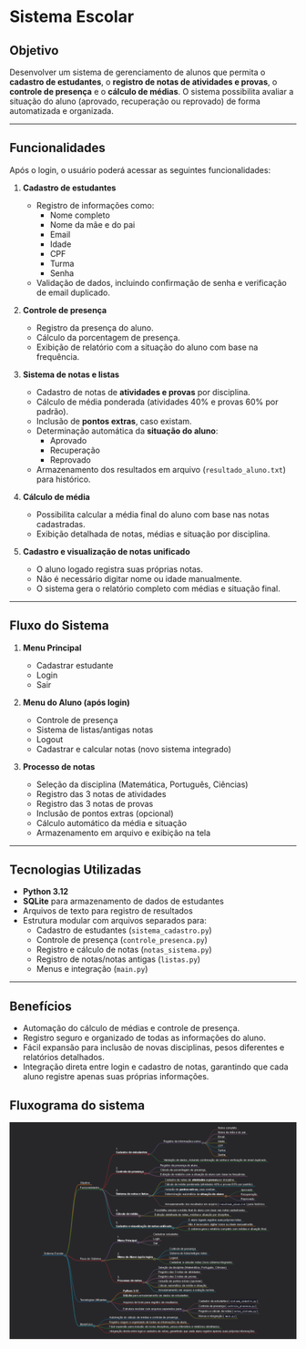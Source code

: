 # Sistema Escolar

## Objetivo

Desenvolver um sistema de gerenciamento de alunos que permita o **cadastro de estudantes**, o **registro de notas de atividades e provas**, o **controle de presença** e o **cálculo de médias**. O sistema possibilita avaliar a situação do aluno (aprovado, recuperação ou reprovado) de forma automatizada e organizada.

---

## Funcionalidades

Após o login, o usuário poderá acessar as seguintes funcionalidades:

1. **Cadastro de estudantes**
   - Registro de informações como:
     - Nome completo
     - Nome da mãe e do pai
     - Email
     - Idade
     - CPF
     - Turma
     - Senha
   - Validação de dados, incluindo confirmação de senha e verificação de email duplicado.

2. **Controle de presença**
   - Registro da presença do aluno.
   - Cálculo da porcentagem de presença.
   - Exibição de relatório com a situação do aluno com base na frequência.

3. **Sistema de notas e listas**
   - Cadastro de notas de **atividades e provas** por disciplina.
   - Cálculo de média ponderada (atividades 40% e provas 60% por padrão).
   - Inclusão de **pontos extras**, caso existam.
   - Determinação automática da **situação do aluno**:
     - Aprovado
     - Recuperação
     - Reprovado
   - Armazenamento dos resultados em arquivo (`resultado_aluno.txt`) para histórico.

4. **Cálculo de média**
   - Possibilita calcular a média final do aluno com base nas notas cadastradas.
   - Exibição detalhada de notas, médias e situação por disciplina.

5. **Cadastro e visualização de notas unificado**
   - O aluno logado registra suas próprias notas.
   - Não é necessário digitar nome ou idade manualmente.
   - O sistema gera o relatório completo com médias e situação final.

---

## Fluxo do Sistema

1. **Menu Principal**
   - Cadastrar estudante
   - Login
   - Sair

2. **Menu do Aluno (após login)**
   - Controle de presença
   - Sistema de listas/antigas notas
   - Logout
   - Cadastrar e calcular notas (novo sistema integrado)

3. **Processo de notas**
   - Seleção da disciplina (Matemática, Português, Ciências)
   - Registro das 3 notas de atividades
   - Registro das 3 notas de provas
   - Inclusão de pontos extras (opcional)
   - Cálculo automático da média e situação
   - Armazenamento em arquivo e exibição na tela

---

## Tecnologias Utilizadas

- **Python 3.12**
- **SQLite** para armazenamento de dados de estudantes
- Arquivos de texto para registro de resultados
- Estrutura modular com arquivos separados para:
  - Cadastro de estudantes (`sistema_cadastro.py`)
  - Controle de presença (`controle_presenca.py`)
  - Registro e cálculo de notas (`notas_sistema.py`)
  - Registro de notas/notas antigas (`listas.py`)
  - Menus e integração (`main.py`)

---

## Benefícios

- Automação do cálculo de médias e controle de presença.
- Registro seguro e organizado de todas as informações do aluno.
- Fácil expansão para inclusão de novas disciplinas, pesos diferentes e relatórios detalhados.
- Integração direta entre login e cadastro de notas, garantindo que cada aluno registre apenas suas próprias informações.

## Fluxograma do sistema

![alt text](<Captura de tela 2025-08-28 094310.png>)